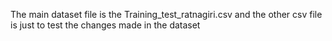 The main dataset file is the Training_test_ratnagiri.csv and the other csv file is just to test the changes made in the dataset

